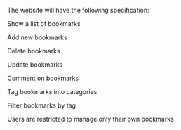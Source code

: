 The website will have the following specification:

Show a list of bookmarks

Add new bookmarks

Delete bookmarks

Update bookmarks

Comment on bookmarks

Tag bookmarks into categories

Filter bookmarks by tag

Users are restricted to manage only their own bookmarks
